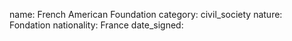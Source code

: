 name: French American Foundation
category: civil_society
nature:  Fondation 
nationality: France
date_signed:
    